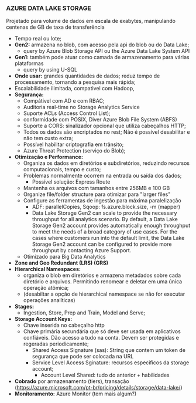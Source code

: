 ### __AZURE DATA LAKE STORAGE__
Projetado para volume de dados em escala de exabytes, manipulando centenas de GB de taxa de transferência
- Tempo real ou lote;
- __Gen2:__ armazena no blob, com acesso pela api do blob ou do Data Lake;
	- query by Azure Blob Storage API ou the Azure Data Lake System API
- __Gen1:__ também pode atuar como camada de armazenamento para várias plataformas
    - query by using U-SQL
- __Onde usar:__ grandes quantidades de dados; reduz tempo de processamento, tornando a pesquisa mais rápida;
- Escalabilidade ilimitada, compativel com Hadoop, 
- __Segurança:__ 
	- Compátivel com AD e com RBAC;
	- Auditoria real-time no Storage Analytics Service
	- Suporte ACLs (Access Control List);
	- conformidade com POSIX, Diver Azure Blob File System (ABFS) 
	- Suporte a CORS: sinalizador opcional que utiliza cabeçalhos HTTP;
	- Todos os dados são encriptados no rest; Não é possível desabilitar e não tem custo extra;
	- Possível habilitar criptografia em trânsito;
	- Azure Threat Protection (serviço do Blob);
- __Otimização e Performance:__
	- Organiza os dados em diretórios e subdiretórios, reduzindo recursos computacionais, tempo e custo;
	- Problemas normalmente ocorrem na entrada ou saída dos dados;
		- Possível solução: Express Route
	- Mantenha os arquivos com tamanhos entre 256MB e 100 GB
	- Organize file/folder structure para otimizar para "larger files"
	- Configure as ferramentas de ingestão para máxima paralelização
		- ADF: parallelCopies, Sqoop: fs.azure.block.size, -m (mapper)
		- Data Lake Storage Gen2 can scale to provide the necessary throughput for all analytics scenario. 
		  By default, a Data Lake Storage Gen2 account provides automatically enough throughput to meet the needs of 
		  a broad category of use cases. For the cases where customers run into the default limit, the Data Lake Storage Gen2 
		  account can be configured to provide more throughput by contacting Azure Support.
	- Otimizado para Big Data Analytics
- __Zone and Geo Redundant (LRS) (GRS)__
- __Hierarchical Namespaces:__ 
	- organiza o blob em diretórios e armazena metadados sobre cada diretório e arquivos. Permitindo renomear e deletar em uma única operação atômica;
	- (desabiltar a opção de hierarchical namespace se não for executar operações analíticas)
- __Stages:__
	- Ingestion, Store, Prep and Train, Model and Serve;
- __Storage Account Keys:__
  - Chave inserida no cabeçalho http
  - Chave primária secundária que só deve ser usada em aplicativos confiáveis. Dão acesso a tudo na conta. 
			Devem ser protegidas e regeradas periodicamente;
    - Shared Access Signature (sas): String que contem um token de segurança que pode ser colocada na URL
    - Service Level Access Sginature: recursos especificos da storage account;
	    - Account Level Shared: tudo do anterior + habilidades
- __Cobrado__ por armazenamento (tiers), transação (https://azure.microsoft.com/pt-br/pricing/details/storage/data-lake/)
- __Monitoramento:__ Azure Monitor (tem mais algum?)
